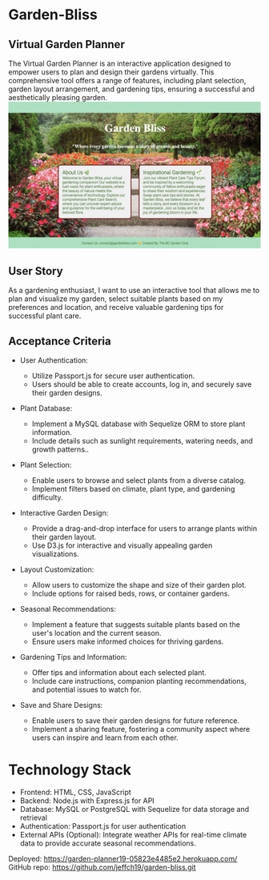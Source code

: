 # Garden-Bliss
## Virtual Garden Planner
The Virtual Garden Planner is an interactive application designed to empower users to plan and design their gardens virtually. This comprehensive tool offers a range of features, including plant selection, garden layout arrangement, and gardening tips, ensuring a successful and aesthetically pleasing garden.
![Garden Planner](/public/css/images/HomepageCover.jpg)
## User Story
As a gardening enthusiast, I want to use an interactive tool that allows me to plan and visualize my garden, select suitable plants based on my preferences and location, and receive valuable gardening tips for successful plant care.

## Acceptance Criteria
* User Authentication:
    * Utilize Passport.js for secure user authentication.
    * Users should be able to create accounts, log in, and securely save their garden designs.

* Plant Database:
    * Implement a MySQL database with Sequelize ORM to store plant information.
    * Include details such as sunlight requirements, watering needs, and growth patterns.. 

* Plant Selection:
    * Enable users to browse and select plants from a diverse catalog.
    * Implement filters based on climate, plant type, and gardening difficulty.

* Interactive Garden Design:
    * Provide a drag-and-drop interface for users to arrange plants within their garden layout.
    * Use D3.js for interactive and visually appealing garden visualizations.

* Layout Customization:

    * Allow users to customize the shape and size of their garden plot.
    * Include options for raised beds, rows, or container gardens.

* Seasonal Recommendations:

    * Implement a feature that suggests suitable plants based on the user's location and the current season.
    * Ensure users make informed choices for thriving gardens.

* Gardening Tips and Information:
    * Offer tips and information about each selected plant.
    * Include care instructions, companion planting recommendations, and potential issues to watch for.

* Save and Share Designs:
    * Enable users to save their garden designs for future reference.
    * Implement a sharing feature, fostering a community aspect where users can inspire and learn from each other.

# Technology Stack
* Frontend: HTML, CSS, JavaScript 
* Backend: Node.js with Express.js for API
* Database: MySQL or PostgreSQL with Sequelize for data storage and retrieval
* Authentication: Passport.js for user authentication
* External APIs (Optional): Integrate weather APIs for real-time climate data to provide accurate seasonal recommendations.

Deployed: https://garden-planner19-05823e4485e2.herokuapp.com/ 
GitHub repo: https://github.com/jeffch19/garden-bliss.git